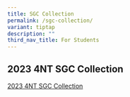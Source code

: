 ```yaml
---
title: SGC Collection
permalink: /sgc-collection/
variant: tiptap
description: ""
third_nav_title: For Students
---
```

<h2>2023 4NT SGC Collection</h2>
<p></p>
<p><a href="/files/Pdf/2023_4NT_SGC_Collection.pdf" rel="noopener noreferrer nofollow" target="_blank">2023 4NT SGC Collection</a>
</p>
<p></p>